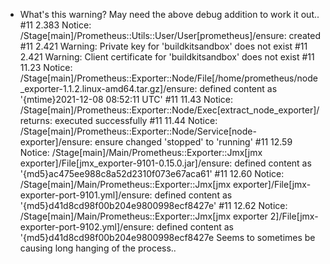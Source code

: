 * What's this warning? May need the above debug addition to work it out..
        #11 2.383 Notice: /Stage[main]/Prometheus::Utils::User/User[prometheus]/ensure: created
        #11 2.421 Warning: Private key for 'buildkitsandbox' does not exist
        #11 2.421 Warning: Client certificate for 'buildkitsandbox' does not exist
        #11 11.23 Notice: /Stage[main]/Prometheus::Exporter::Node/File[/home/prometheus/node_exporter-1.1.2.linux-amd64.tar.gz]/ensure: defined content as '{mtime}2021-12-08 08:52:11 UTC'
        #11 11.43 Notice: /Stage[main]/Prometheus::Exporter::Node/Exec[extract_node_exporter]/returns: executed successfully
        #11 11.44 Notice: /Stage[main]/Prometheus::Exporter::Node/Service[node-exporter]/ensure: ensure changed 'stopped' to 'running'
        #11 12.59 Notice: /Stage[main]/Main/Prometheus::Exporter::Jmx[jmx exporter]/File[jmx_exporter-9101-0.15.0.jar]/ensure: defined content as '{md5}ac475ee988c8a52d2310f073e67aca61'
        #11 12.60 Notice: /Stage[main]/Main/Prometheus::Exporter::Jmx[jmx exporter]/File[jmx-exporter-port-9101.yml]/ensure: defined content as '{md5}d41d8cd98f00b204e9800998ecf8427e'
        #11 12.62 Notice: /Stage[main]/Main/Prometheus::Exporter::Jmx[jmx exporter 2]/File[jmx-exporter-port-9102.yml]/ensure: defined content as '{md5}d41d8cd98f00b204e9800998ecf8427e
    Seems to sometimes be causing long hanging of the process..
